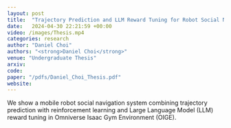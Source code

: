 ```yaml
---
layout: post
title:  "Trajectory Prediction and LLM Reward Tuning for Robot Social Navigation with Deep Reinforcement Learning"
date:   2024-04-30 22:21:59 +00:00
video: /images/Thesis.mp4
categories: research
author: "Daniel Choi"
authors: "<strong>Daniel Choi</strong>"
venue: "Undergraduate Thesis"
arxiv:
code: 
paper: "/pdfs/Daniel_Choi_Thesis.pdf"
website: 
---
```

We show a mobile robot social navigation system combining trajectory prediction with reinforcement learning and Large Language Model (LLM) reward tuning in Omniverse Isaac Gym Environment (OIGE).